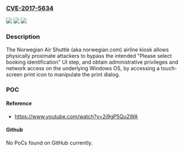 ### [CVE-2017-5634](https://cve.mitre.org/cgi-bin/cvename.cgi?name=CVE-2017-5634)
![](https://img.shields.io/static/v1?label=Product&message=n%2Fa&color=blue)
![](https://img.shields.io/static/v1?label=Version&message=n%2Fa&color=blue)
![](https://img.shields.io/static/v1?label=Vulnerability&message=n%2Fa&color=brighgreen)

### Description

The Norwegian Air Shuttle (aka norwegian.com) airline kiosk allows physically proximate attackers to bypass the intended "Please select booking identification" UI step, and obtain administrative privileges and network access on the underlying Windows OS, by accessing a touch-screen print icon to manipulate the print dialog.

### POC

#### Reference
- https://www.youtube.com/watch?v=2j9gP5Qu2WA

#### Github
No PoCs found on GitHub currently.

